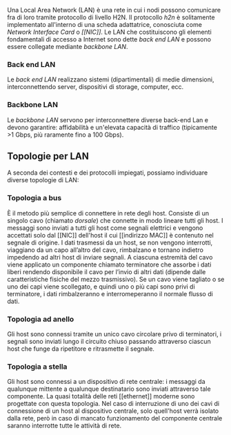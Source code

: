 Una Local Area Network (LAN) è una rete in cui i nodi possono comunicare fra di loro tramite protocollo di livello H2N.
Il protocollo _h2n_ è solitamente implementato all'interno di una scheda adattatrice, conosciuta come _Network Interface Card_ o _[[NIC]]_.
Le LAN che costituiscono gli elementi fondamentali di accesso a Internet sono dette _back end LAN_ e possono essere collegate mediante _backbone LAN_.

### Back end LAN
Le _back end LAN_ realizzano sistemi (dipartimentali) di medie dimensioni, interconnettendo server, dispositivi di storage, computer, ecc.

### Backbone LAN
Le _backbone LAN_ servono per interconnettere diverse back-end Lan e devono garantire: affidabilità e un'elevata capacità di traffico (tipicamente >1 Gbps, più raramente fino a 100 Gbps).

## Topologie per LAN
A seconda dei contesti e dei protocolli impiegati, possiamo individuare diverse topologie di LAN:

### Topologia a bus
È il metodo più semplice di connettere in rete degli host.
Consiste di un singolo cavo (chiamato _dorsale_) che connette in modo lineare tutti gli host.
I messaggi sono inviati a tutti gli host come segnali elettrici e vengono accettati solo dal [[NIC]] dell'host il cui [[indirizzo MAC]] è contenuto nel segnale di origine.
I dati trasmessi da un host, se non vengono interrotti, viaggiano da un capo all’altro del cavo, rimbalzano e tornano indietro impedendo ad altri host di inviare segnali.
A ciascuna estremità del cavo viene applicato un componente chiamato terminatore che assorbe i dati liberi rendendo disponibile il cavo per l’invio di altri dati (dipende dalle caratteristiche fisiche del mezzo trasmissivo).
Se un cavo viene tagliato o se uno dei capi viene scollegato, e quindi uno o più capi sono privi di terminatore, i dati rimbalzeranno e interromeperanno il normale flusso di dati.

### Topologia ad anello
Gli host sono connessi tramite un unico cavo circolare privo di terminatori, i segnali sono inviati lungo il circuito chiuso passando attraverso ciascun host che funge da ripetitore e ritrasmette il segnale.

### Topologia a stella
Gli host sono connessi a un dispositivo di rete centrale: i messaggi da qualunque mittente a qualunque destinatario sono inviati attraverso tale componente.
La quasi totalità delle reti [[ethernet]] moderne sono progettate con questa topologia.
Nel caso di interruzione di uno dei cavi di connessione di un host al dispositivo centrale, solo quell'host verrà isolato dalla rete, però in caso di mancato funzionamento del componente centrale saranno interrotte tutte le attività di rete.